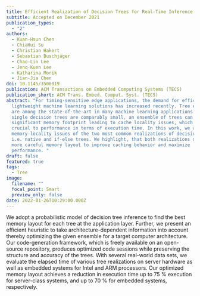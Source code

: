 ```yaml
---
title: Efficient Realization of Decision Trees for Real-Time Inference
subtitle: Accepted on December 2021
publication_types:
  - "2"
authors:
  - Kuan-Hsun Chen
  - ChiaHui Su
  - Christian Hakert
  - Sebastian Buschjäger
  - Chao-Lin Lee
  - Jenq-Kuen Lee
  - Katharina Morik
  - Jian-Jia Chen
doi: 10.1145/3508019
publication: ACM Transactions on Embedded Computing Systems (TECS)
publication_short: ACM Trans. Embed. Comput. Syst. (TECS)
abstract: "For timing-sensitive edge applications, the demand for efficient
  lightweight machine learning solutions has increased recently. Tree ensembles
  are among the state-of-the-art in many machine learning applications. While
  single decision trees are comparably small, an ensemble of trees can have a
  significant memory footprint leading to cache locality issues, which are
  crucial to performance in terms of execution time. In this work, we analyze
  memory-locality issues of the two most common realizations of decision trees,
  i.e. native and if-else trees. We highlight, that both realizations demand a
  more careful memory layout to improve caching behavior and maximize
  performance. "
draft: false
featured: true
tags:
  - Tree
image:
  filename: ""
  focal_point: Smart
  preview_only: false
date: 2022-01-26T10:29:00.000Z
---
```

We adopt a probabilistic model of decision tree inference to find the best memory layout for each tree at the application layer. Further, we present an efficient heuristic to take architecture-dependent information into account thereby optimizing the given ensemble for a target computer architecture. Our code-generation framework, which is freely available on an open-source repository, produces optimized code sessions while preserving the structure and accuracy of the trees. With several real-world data sets, we evaluate the elapsed time of various tree realizations on server hardware as well as embedded systems for Intel and ARM processors. Our optimized memory layout achieves a reduction in execution time up to 75 % execution for server-class systems, and up to 70 % for embedded systems, respectively.